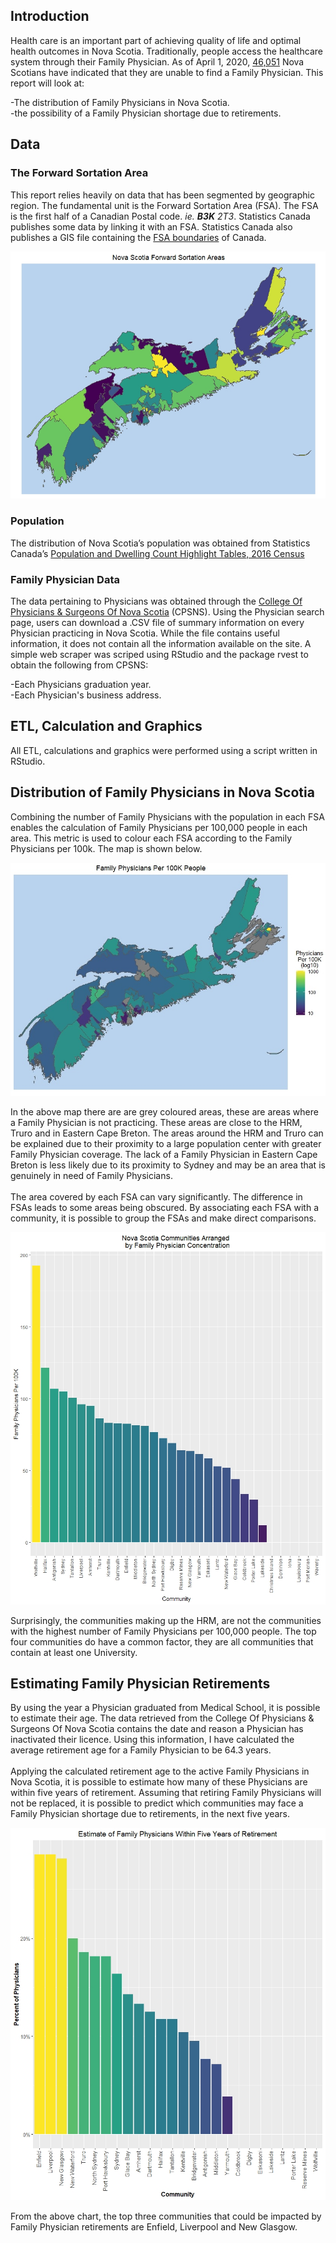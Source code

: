 ## Introduction
Health care is an important part of achieving quality of life and optimal health outcomes in Nova Scotia. Traditionally, people access the healthcare system through their Family Physician.  As of April 1, 2020, [46,051](http://www.nshealth.ca/sites/nshealth.ca/files/finding_a_primary_care_provider_in_nova_scotia_report_april_2020.pdf) Nova Scotians have indicated that they are unable to find a Family Physician.
This report will look at:

-The distribution of Family Physicians in Nova Scotia. <br>
-the possibility of a Family Physician shortage due to retirements.

## Data

### The Forward Sortation Area
This report relies heavily on data that has been segmented by geographic region.  The fundamental unit is the Forward Sortation Area (FSA).  The FSA is the first half of a Canadian Postal code. *ie. **B3K** 2T3*. Statistics Canada publishes some data by linking it with an FSA.  Statistics Canada also publishes a GIS file containing the [FSA boundaries](https://www150.statcan.gc.ca/n1/en/catalogue/92-179-X) of Canada.

![Nova Scotia Forward Sortation Areas](NovaScotiaFSA.jpeg)

### Population
The distribution of Nova Scotia’s population was obtained from Statistics Canada’s [Population and Dwelling Count Highlight Tables, 2016 Census]( https://www12.statcan.gc.ca/census-recensement/2016/dp-pd/hlt-fst/pd-pl/Table.cfm?Lang=Eng&T=1201&S=22&O=A)

### Family Physician Data
The data pertaining to Physicians was obtained through the [College Of Physicians & Surgeons Of Nova Scotia](https://cpsns.ns.ca/) (CPSNS).  Using the Physician search page, users can download a .CSV file of summary information on every Physician practicing in Nova Scotia.  While the file contains useful information, it does not contain all the information available on the site. A simple web scraper was scriped using RStudio and the package rvest to obtain the following from CPSNS:

-Each Physicians graduation year. <br>
-Each Physician's business address.  

## ETL, Calculation and Graphics
All ETL, calculations and graphics were performed using a script written in RStudio.

## Distribution of Family Physicians in Nova Scotia
Combining the number of Family Physicians with the population in each FSA enables the calculation of Family Physicians per 100,000 people in each area.  This metric is used to colour each FSA according to the Family Physicians per 100k.  The map is shown below.

![Doctors Per 100K](DocsPer100K.jpeg)

In the above map there are are grey coloured areas, these are areas where a Family Physician is not practicing.  These areas are close to the HRM, Truro and in Eastern Cape Breton.  The areas around the HRM and Truro can be explained due to their proximity to a large population center with greater Family Physician coverage.  The lack of a Family Physician in Eastern Cape Breton is less likely due to its proximity to Sydney and may be an area that is genuinely in need of Family Physicians.<br><br>
The area covered by each FSA can vary significantly.  The difference in FSAs leads to some areas being obscured.  By associating each FSA with a community, it is possible to group the FSAs and make direct comparisons.

![FamDocPer100KGrouped](FP100K_Com.jpeg)

Surprisingly, the communities making up the HRM, are not the communities with the highest number of Family Physicians per 100,000 people. The top four communities do have a common factor, they are all communities that contain at least one University.

## Estimating Family Physician Retirements
By using the year a Physician graduated from Medical School, it is possible to estimate their age.  The data retrieved from the College Of Physicians & Surgeons Of Nova Scotia contains the date and reason a Physician has inactivated their licence.  Using this information, I have calculated the average retirement age for a Family Physician to be 64.3 years.<br><br>
Applying the calculated retirement age to the active Family Physicians in Nova Scotia, it is possible to estimate how many of these Physicians are within five years of retirement.  Assuming that retiring Family Physicians will not be replaced, it is possible to predict which communities may face a Family Physician shortage due to retirements, in the next five years.

![RetiringWithin5Years](Retirements.jpeg)

From the above chart, the top three communities that could be impacted by Family Physician retirements are Enfield, Liverpool and New Glasgow.

